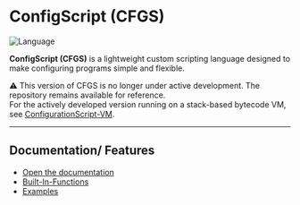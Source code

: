 # ConfigScript (CFGS)

![Language](https://img.shields.io/badge/language-CFGS-blue)

**ConfigScript (CFGS)** is a lightweight custom scripting language designed to make configuring programs simple and flexible.


⚠️ This version of CFGS is no longer under active development. The repository remains available for reference.  
For the actively developed version running on a stack-based bytecode VM, see [ConfigurationScript-VM](https://github.com/BlackFoX1991/ConfigurationScript-VM).


---

## Documentation/ Features

- [Open the documentation](Docs.md)
- [Built-In-Functions](BuiltIn.md)
- [Examples](/CFGS/Examples/)




